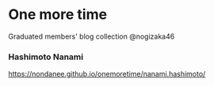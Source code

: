 # One more time  
Graduated members' blog collection @nogizaka46  
  
  
### Hashimoto Nanami 
https://nondanee.github.io/onemoretime/nanami.hashimoto/